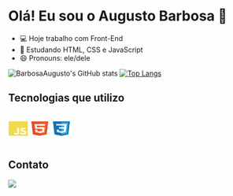 <h1>Olá! Eu sou o Augusto Barbosa 👋</h1>

- 💻 Hoje trabalho com Front-End
- 🌱 Estudando HTML, CSS e JavaScript
- 😄 Pronouns: ele/dele

![BarbosaAugusto's GitHub stats](https://github-readme-stats.vercel.app/api?username=barbosaaugusto&show_icons=true&theme=dark&count_private=true)
[![Top Langs](https://github-readme-stats.vercel.app/api/top-langs/?username=barbosaaugusto&layout=compact&theme=dark)](https://github.com/barbosaaugusto/github-readme-stats)

<h2>Tecnologias que utilizo</h2>

<div style="display: inline_block"><br>
  <img align="center" alt="Rafa-Js" height="30" width="40" src="https://raw.githubusercontent.com/devicons/devicon/master/icons/javascript/javascript-plain.svg">
  <img align="center" alt="Rafa-HTML" height="30" width="40" src="https://raw.githubusercontent.com/devicons/devicon/master/icons/html5/html5-original.svg">
  <img align="center" alt="Rafa-CSS" height="30" width="40" src="https://raw.githubusercontent.com/devicons/devicon/master/icons/css3/css3-original.svg">
</div><br>

<h2>Contato</h2>
<div> 
  <a href="https://www.linkedin.com/in/barbosa-augusto/" target="_blank"><img src="https://img.shields.io/badge/-LinkedIn-%230077B5?style=for-the-badge&logo=linkedin&logoColor=white" target="_blank"></a> 
</div>






